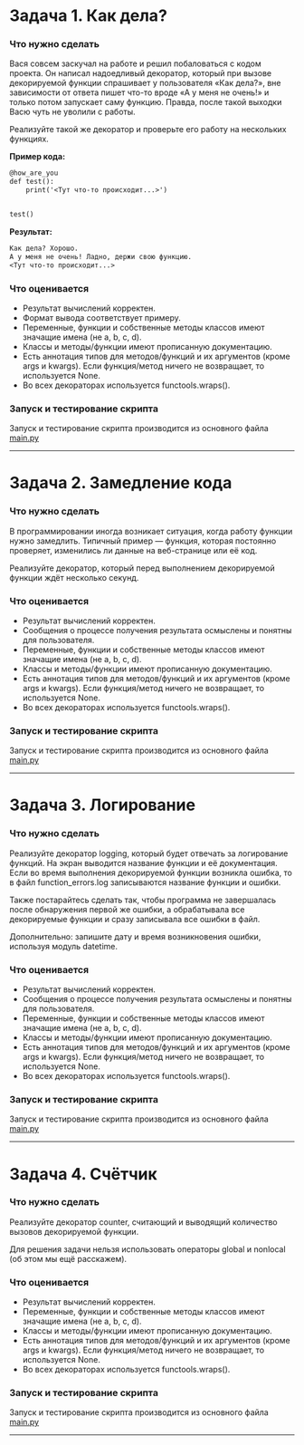 # Задача 1. Как дела?
### Что нужно сделать

Вася совсем заскучал на работе и решил побаловаться с кодом проекта. Он написал надоедливый декоратор, который при вызове декорируемой функции спрашивает у пользователя «Как дела?», вне зависимости от ответа пишет что-то вроде «А у меня не очень!» и только потом запускает саму функцию. Правда, после такой выходки Васю чуть не уволили с работы.

Реализуйте такой же декоратор и проверьте его работу на нескольких функциях.

**Пример кода:**
```markdown
@how_are_you
def test():
    print('<Тут что-то происходит...>')


test()
```


**Результат:**
```markdown
Как дела? Хорошо.
А у меня не очень! Ладно, держи свою функцию.
<Тут что-то происходит...>
```
### Что оценивается

* Результат вычислений корректен.
* Формат вывода соответствует примеру.
* Переменные, функции и собственные методы классов имеют значащие имена (не a, b, c, d).
* Классы и методы/функции имеют прописанную документацию.
* Есть аннотация типов для методов/функций и их аргументов (кроме args и kwargs). Если функция/метод ничего не возвращает, то используется None.
* Во всех декораторах используется functools.wraps().

### Запуск и тестирование скрипта
Запуск и тестирование скрипта производится из основного файла [main.py](main.py)
____


# Задача 2. Замедление кода
### Что нужно сделать

В программировании иногда возникает ситуация, когда работу функции нужно замедлить. Типичный пример — функция, которая постоянно проверяет, изменились ли данные на веб-странице или её код.

Реализуйте декоратор, который перед выполнением декорируемой функции ждёт несколько секунд.
### Что оценивается

* Результат вычислений корректен.
* Сообщения о процессе получения результата осмыслены и понятны для пользователя.
* Переменные, функции и собственные методы классов имеют значащие имена (не a, b, c, d).
* Классы и методы/функции имеют прописанную документацию.
* Есть аннотация типов для методов/функций и их аргументов (кроме args и kwargs). Если функция/метод ничего не возвращает, то используется None.
* Во всех декораторах используется functools.wraps().
### Запуск и тестирование скрипта
Запуск и тестирование скрипта производится из основного файла [main.py](main.py)
____

# Задача 3. Логирование
### Что нужно сделать

Реализуйте декоратор logging, который будет отвечать за логирование функций. На экран выводится название функции и её документация. Если во время выполнения декорируемой функции возникла ошибка, то в файл function_errors.log записываются название функции и ошибки. 

Также постарайтесь сделать так, чтобы программа не завершалась после обнаружения первой же ошибки, а обрабатывала все декорируемые функции и сразу записывала все ошибки в файл.

Дополнительно: запишите дату и время возникновения ошибки, используя модуль datetime.
### Что оценивается

* Результат вычислений корректен.
* Сообщения о процессе получения результата осмыслены и понятны для пользователя.
* Переменные, функции и собственные методы классов имеют значащие имена (не a, b, c, d).
* Классы и методы/функции имеют прописанную документацию.
* Есть аннотация типов для методов/функций и их аргументов (кроме args и kwargs). Если функция/метод ничего не возвращает, то используется None.
* Во всех декораторах используется functools.wraps().
### Запуск и тестирование скрипта
Запуск и тестирование скрипта производится из основного файла [main.py](main.py)
*****
# Задача 4. Счётчик
### Что нужно сделать

Реализуйте декоратор counter, считающий и выводящий количество вызовов декорируемой функции.

Для решения задачи нельзя использовать операторы global и nonlocal (об этом мы ещё расскажем).
### Что оценивается

* Результат вычислений корректен.
* Переменные, функции и собственные методы классов имеют значащие имена (не a, b, c, d).
* Классы и методы/функции имеют прописанную документацию.
* Есть аннотация типов для методов/функций и их аргументов (кроме args и kwargs). Если функция/метод ничего не возвращает, то используется None.
* Во всех декораторах используется functools.wraps().
### Запуск и тестирование скрипта
Запуск и тестирование скрипта производится из основного файла [main.py](main.py)
*****
